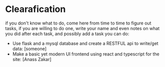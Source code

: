 # Clearafication

if you don't know what to do, come here from time to time to figure out tasks, if you are willing to do one, write your name and even notes on what you did after each task, and possibly add a task you can do:

- Use flask and a mysql database and create a RESTFUL api to write/get data: [someone]
- Make a basic yet modern UI frontend using react and typescript for the site: [Anass Zakar]
